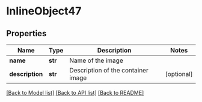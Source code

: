 # InlineObject47

## Properties
Name | Type | Description | Notes
------------ | ------------- | ------------- | -------------
**name** | **str** | Name of the image | 
**description** | **str** | Description of the container image | [optional] 

[[Back to Model list]](../README.md#documentation-for-models) [[Back to API list]](../README.md#documentation-for-api-endpoints) [[Back to README]](../README.md)


